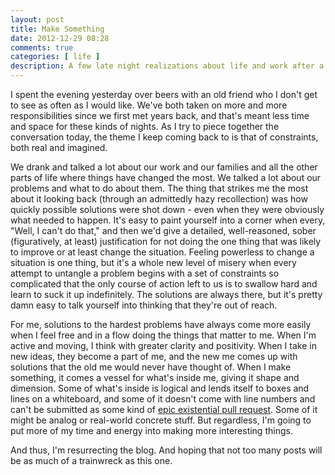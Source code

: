 ```yaml
---
layout: post
title: Make Something
date: 2012-12-29 08:28
comments: true
categories: [ life ]
description: A few late night realizations about life and work after a conversation with an old friend
---
```

I spent the evening yesterday over beers with an old friend who I don't get to see as often as I would like. We've both taken on more and more responsibilities since we first met years back, and that's meant less time and space for these kinds of nights. As I try to piece together the conversation today, the theme I keep coming back to is that of constraints, both real and imagined.<!--more-->

We drank and talked a lot about our work and our families and all the other parts of life where things have changed the most. We talked a lot about our problems and what to do about them. The thing that strikes me the most about it looking back (through an admittedly hazy recollection) was how quickly possible solutions were shot down - even when they were obviously what needed to happen. It's easy to paint yourself into a corner when every, "Well, I can't do that," and then we'd give a detailed, well-reasoned, sober (figuratively, at least) justification for not doing the one thing that was likely to improve or at least change the situation. Feeling powerless to change a situation is one thing, but it's a whole new level of misery when every attempt to untangle a problem begins with a set of constraints so complicated that the only course of action left to us is to swallow hard and learn to suck it up indefinitely. The solutions are always there, but it's pretty damn easy to talk yourself into thinking that they're out of reach.

For me, solutions to the hardest problems have always come more easily when I feel free and in a flow doing the things that matter to me. When I'm active and moving, I think with greater clarity and positivity. When I take in new ideas, they become a part of me, and the new me comes up with solutions that the old me would never have thought of. When I make something, it comes a vessel for what's inside me, giving it shape and dimension. Some of what's inside is logical and lends itself to boxes and lines on a whiteboard, and some of it doesn't come with line numbers and can't be submitted as some kind of [epic existential pull request][1]. Some of it might be analog or real-world concrete stuff. But regardless, I'm going to put more of my time and energy into making more interesting things.

And thus, I'm resurrecting the blog. And hoping that not too many posts will be as much of a trainwreck as this one.

[1]: http://epicpullrequests.tumblr.com/
